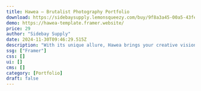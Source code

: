 ```yaml
---
title: Hawea — Brutalist Photography Portfolio
download: https://sidebaysupply.lemonsqueezy.com/buy/9f8a3a45-00a5-43fe-8ffe-60241ef2ec1b
demo: https://hawea-template.framer.website/
price: 29
author: "Sidebay Supply"
date: 2024-11-30T09:46:29.515Z
description: "With its unique allure, Hawea brings your creative vision to life in a stunning digital showcase. Crafted for the discerning artist, it offers a platform where simplicity meets sophistication."
ssg: ["Framer"]
css: []
ui: []
cms: []
category: [Portfolio]
draft: false
---
```

